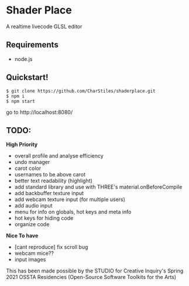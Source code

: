 # Shader Place
A realtime livecode GLSL editor

## Requirements
- node.js

## Quickstart!
```
$ git clone https://github.com/CharStiles/shaderplace.git
$ npm i
$ npm start
```
go to http://localhost:8080/

## TODO:

**High Priority**
- overall profile and analyse efficiency
- undo manager
- carot color
- usernames to be above carot
- better text readability (highlight)
- add standard library and use with THREE's material.onBeforeCompile
- add backbuffer texture input
- add webcam texture input (for multiple users)
- add audio input
- menu for info on globals, hot keys and meta info
- hot keys for hiding code
- organize code

**Nice To have**
- [cant reproduce] fix scroll bug
- webcam mice??
- input images

This has been made possible by the STUDIO for Creative Inquiry's Spring 2021 OSSTA Residencies (Open-Source Software Toolkits for the Arts)
